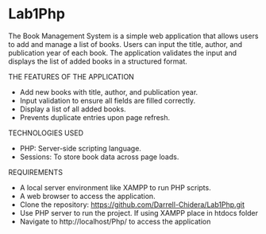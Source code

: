 # Lab1Php
The Book Management System is a simple web application that allows users to add and manage a list of books. Users can input the title, author, and publication year of each book. The application validates the input and displays the list of added books in a structured format.

  THE FEATURES OF THE APPLICATION
- Add new books with title, author, and publication year.
- Input validation to ensure all fields are filled correctly.
- Display a list of all added books.
- Prevents duplicate entries upon page refresh.


TECHNOLOGIES USED

- PHP: Server-side scripting language.
- Sessions: To store book data across page loads.

REQUIREMENTS

- A local server environment like XAMPP to run PHP scripts.
- A web browser to access the application.
- Clone the repository: https://github.com/Darrell-Chidera/Lab1Php.git
- Use PHP server to run the project. If using XAMPP place in htdocs folder
- Navigate to http://localhost/Php/ to access the application

